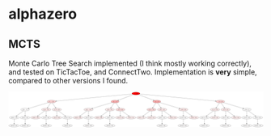 # alphazero


## MCTS
Monte Carlo Tree Search implemented (I think mostly working correctly), and tested on TicTacToe, and ConnectTwo. Implementation is **very** simple, compared to other versions I found. 

![alt text](images/connecttwo.png)
